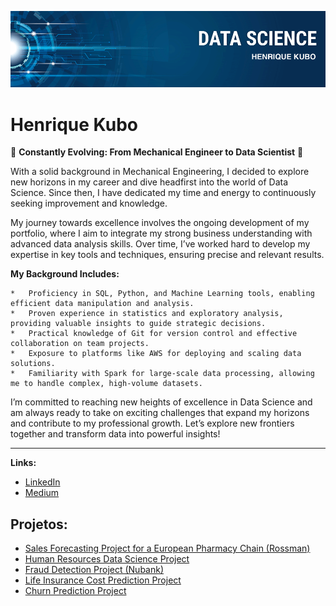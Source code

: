 <p align="center">
  <img src="banner.png" >
</p>

# Henrique Kubo

🚀 **Constantly Evolving: From Mechanical Engineer to Data Scientist** 🚀

With a solid background in Mechanical Engineering, I decided to explore new horizons in my career and dive headfirst into the world of Data Science. Since then, I have dedicated my time and energy to continuously seeking improvement and knowledge.

My journey towards excellence involves the ongoing development of my portfolio, where I aim to integrate my strong business understanding with advanced data analysis skills. Over time, I’ve worked hard to develop my expertise in key tools and techniques, ensuring precise and relevant results.

**My Background Includes:**

	*	Proficiency in SQL, Python, and Machine Learning tools, enabling efficient data manipulation and analysis.
	*	Proven experience in statistics and exploratory analysis, providing valuable insights to guide strategic decisions.
	*	Practical knowledge of Git for version control and effective collaboration on team projects.
	*	Exposure to platforms like AWS for deploying and scaling data solutions.
	*	Familiarity with Spark for large-scale data processing, allowing me to handle complex, high-volume datasets.

I’m committed to reaching new heights of excellence in Data Science and am always ready to take on exciting challenges that expand my horizons and contribute to my professional growth. Let’s explore new frontiers together and transform data into powerful insights!

---

**Links:**
* [LinkedIn](https://www.linkedin.com/in/kubohenrique)
* [Medium](https://medium.com/@henrique.kubo)


## Projetos:

* [Sales Forecasting Project for a European Pharmacy Chain (Rossman)](https://bit.ly/2QLhkgG)
* [Human Resources Data Science Project](https://bit.ly/2QQcSNd)
* [Fraud Detection Project (Nubank)](https://bit.ly/3lER44o)
* [Life Insurance Cost Prediction Project](https://fkmy.short.gy/jdqISe)
* [Churn Prediction Project](https://github.com/kubohenrique/churn/blob/main/Churn_Prediction_para_uma_empresa_de_Telecomunicações.ipynb)
